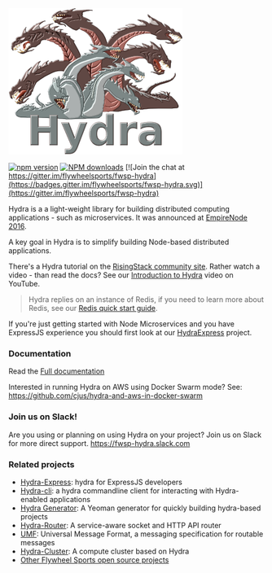 ![](hydra.png)

[![npm version](https://badge.fury.io/js/fwsp-hydra.svg)](https://badge.fury.io/js/fwsp-hydra) <span class="badge-npmdownloads"><a href="https://npmjs.org/package/fwsp-hydra" title="View this project on NPM"><img src="https://img.shields.io/npm/dm/fwsp-hydra.svg" alt="NPM downloads" /></a></span> [![Join the chat at https://gitter.im/flywheelsports/fwsp-hydra](https://badges.gitter.im/flywheelsports/fwsp-hydra.svg)](https://gitter.im/flywheelsports/fwsp-hydra) 

Hydra is a a light-weight library for building distributed computing applications - such as microservices. 
It was announced at [EmpireNode 2016](http://empirenode.org/).

A key goal in Hydra is to simplify building Node-based distributed applications.

There's a Hydra tutorial on the [RisingStack community site](https://community.risingstack.com/tutorial-building-expressjs-based-microservices-using-hydra/). Rather watch a video - than read the docs? See our [Introduction to Hydra](https://www.youtube.com/watch?v=dHFQxrc4Fnk) video on YouTube.

> Hydra replies on an instance of Redis, if you need to learn more about Redis, see our [Redis quick start guide](https://youtu.be/eX7EamF_WuA).

If you're just getting started with Node Microservices and you have ExpressJS experience you should first look at our [HydraExpress](https://github.com/flywheelsports/fwsp-hydra-express) project.

### Documentation

Read the [Full documentation](documentation.md)

Interested in running Hydra on AWS using Docker Swarm mode? See: https://github.com/cjus/hydra-and-aws-in-docker-swarm

### Join us on Slack!

Are you using or planning on using Hydra on your project? Join us on Slack for more direct support. https://fwsp-hydra.slack.com

### Related projects

* [Hydra-Express](https://github.com/flywheelsports/fwsp-hydra-express): hydra for ExpressJS developers
* [Hydra-cli](https://github.com/flywheelsports/hydra-cli): a hydra commandline client for interacting with Hydra-enabled applications
* [Hydra Generator](https://github.com/flywheelsports/generator-fwsp-hydra): A Yeoman generator for quickly building hydra-based projects
* [Hydra-Router](https://github.com/flywheelsports/fwsp-hydra-router): A service-aware socket and HTTP API router
* [UMF](https://github.com/cjus/umf): Universal Message Format, a messaging specification for routable messages
* [Hydra-Cluster](https://github.com/cjus/hydra-cluster): A compute cluster based on Hydra
* [Other Flywheel Sports open source projects](https://github.com/flywheelsports)
